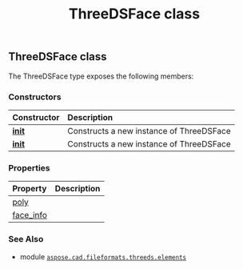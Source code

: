 ﻿---
title: ThreeDSFace class
second_title: Aspose.CAD for Python via .NET API References
description: 
type: docs
weight: 20
url: /aspose.cad.fileformats.threeds.elements/threedsface/
is_root: false
---

## ThreeDSFace class



The ThreeDSFace type exposes the following members:

### Constructors
| Constructor | Description |
| :- | :- |
| [__init__](/cad/python-net/aspose.cad.fileformats.threeds.elements/threedsface/__init__/#aspose.cad.fileformats.threeds.elements.ThreeDSPolygon-int) | Constructs a new instance of ThreeDSFace |
| [__init__](/cad/python-net/aspose.cad.fileformats.threeds.elements/threedsface/__init__/#) | Constructs a new instance of ThreeDSFace |


### Properties
| Property | Description |
| :- | :- |
| [poly](/cad/python-net/aspose.cad.fileformats.threeds.elements/threedsface/poly) |  |
| [face_info](/cad/python-net/aspose.cad.fileformats.threeds.elements/threedsface/face_info) |  |



### See Also
* module [`aspose.cad.fileformats.threeds.elements`](..)
